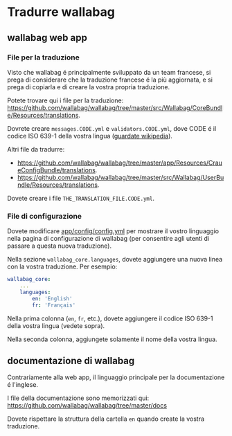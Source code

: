 Tradurre wallabag
=================

wallabag web app
----------------

### File per la traduzione

Visto che wallabag é principalmente sviluppato da un team francese, si
prega di considerare che la traduzione francese é la più aggiornata, e
si prega di copiarla e di creare la vostra propria traduzione.

Potete trovare qui i file per la traduzione:
<https://github.com/wallabag/wallabag/tree/master/src/Wallabag/CoreBundle/Resources/translations>.

Dovrete creare `messages.CODE.yml` e `validators.CODE.yml`, dove CODE é
il codice ISO 639-1 della vostra lingua ([guardate
wikipedia](https://en.wikipedia.org/wiki/List_of_ISO_639-1_codes)).

Altri file da tradurre:

-   <https://github.com/wallabag/wallabag/tree/master/app/Resources/CraueConfigBundle/translations>.
-   <https://github.com/wallabag/wallabag/tree/master/src/Wallabag/UserBundle/Resources/translations>.

Dovete creare i file `THE_TRANSLATION_FILE.CODE.yml`.

### File di configurazione

Dovete modificare
[app/config/config.yml](https://github.com/wallabag/wallabag/blob/master/app/config/config.yml)
per mostrare il vostro linguaggio nella pagina di configurazione di
wallabag (per consentire agli utenti di passare a questa nuova
traduzione).

Nella sezione `wallabag_core.languages`, dovete aggiungere una nuova
linea con la vostra traduzione. Per esempio:

```yaml
wallabag_core:
    ...
    languages:
        en: 'English'
        fr: 'Français'
```

Nella prima colonna (`en`, `fr`, etc.), dovete aggiungere il codice ISO
639-1 della vostra lingua (vedete sopra).

Nella seconda colonna, aggiungete solamente il nome della vostra lingua.

documentazione di wallabag
--------------------------

Contrariamente alla web app, il linguaggio principale per la
documentazione é l'inglese.

I file della documentazione sono memorizzati qui:
<https://github.com/wallabag/wallabag/tree/master/docs>

Dovete rispettare la struttura della cartella `en` quando create la
vostra traduzione.
